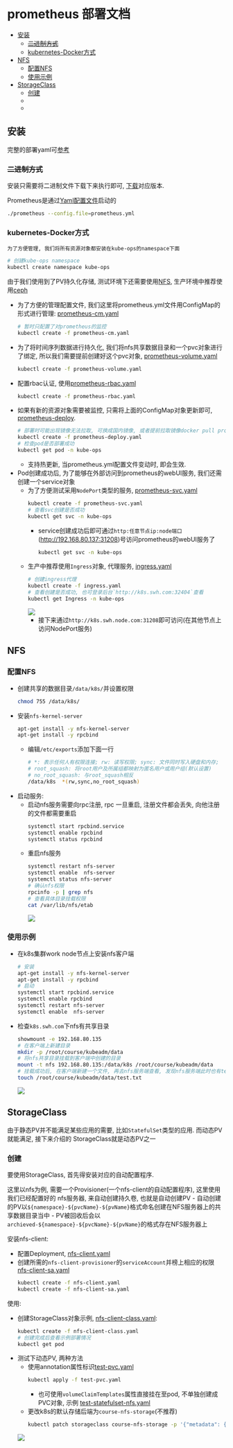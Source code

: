 # prometheus 部署文档

- [安装](#安装)
    - [~~二进制方式~~](#~~二进制方式~~)
    - [kubernetes-Docker方式](#kubernetes-Docker方式)
- [NFS](#NFS)
    - [配置NFS](#配置NFS)
    - [使用示例](#使用示例)
- [StorageClass](#StorageClass)
    - [创建](#创建)
    - [](#)
    - [](#)


## 安装
完整的部署yaml可[参考](https://github.com/cnych/kubeapp/tree/master/prometheus)

### ~~二进制方式~~
安装只需要将二进制文件下载下来执行即可, [下载](https://prometheus.io/download/)对应版本.

Prometheus是通过[Yaml配置文件](prometheus.yml)启动的
```bash
./prometheus --config.file=prometheus.yml
```

### kubernetes-Docker方式

`为了方便管理, 我们将所有资源对象都安装在kube-ops的namespace下面`
```bash
# 创建kube-ops namespace
kubectl create namespace kube-ops
```

由于我们使用到了PV持久化存储, 测试环境下还需要使用[NFS](#NFS), 生产环境中推荐使用[ceph](../ceph/ceph.md)

- 为了方便的管理配置文件, 我们这里将prometheus.yml文件用ConfigMap的形式进行管理:
[prometheus-cm.yaml](prometheus-cm.yaml)
    ```bash
    # 暂时只配置了对prometheus的监控
    kubectl create -f prometheus-cm.yaml
    ```
- 为了将时间序列数据进行持久化, 我们将nfs共享数据目录和一个pvc对象进行了绑定, 所以我们需要提前创建好这个pvc对象,
[prometheus-volume.yaml](prometheus-volume.yaml)
    ```bash
    kubectl create -f prometheus-volume.yaml
    ```
- 配置rbac认证, 使用[prometheus-rbac.yaml](prometheus-rbac.yaml)
    ```bash
    kubectl create -f prometheus-rbac.yaml
    ```
- 如果有新的资源对象需要被监控, 只需将上面的ConfigMap对象更新即可, [prometheus-deploy](prometheus-deploy.yaml).
    ```bash
    # 部署时可能出现镜像无法拉取, 可换成国内镜像, 或者提前拉取镜像docker pull prom/prometheus
    kubectl create -f prometheus-deploy.yaml
    # 检查pod是否部署成功
    kubectl get pod -n kube-ops
    ```
    - 支持热更新, 当prometheus.yml配置文件变动时, 即会生效.
- Pod创建成功后, 为了能够在外部访问到prometheus的webUI服务, 我们还需创建一个service对象
    - 为了方便测试采用`NodePort`类型的服务, [prometheus-svc.yaml](prometheus-svc.yaml)
        ```bash
        kubectl create -f prometheus-svc.yaml
        # 查看svc创建是否成功
        kubectl get svc -n kube-ops
        ```
        - service创建成功后即可通过`http:任意节点ip:node端口`(http://192.168.80.137:31208)号访问prometheus的webUI服务了
            ```bash
            kubectl get svc -n kube-ops
            ```
    - 生产中推荐使用`Ingress`对象, 代理服务, [ingress.yaml](ingress.yaml)
        ```bash
        # 创建ingress代理
        kubectl create -f ingress.yaml
        # 查看创建是否成功, 也可登录后台`http://k8s.swh.com:32404`查看
        kubectl get Ingress -n kube-ops
        ```
        ![](../../../../doc/picture/k8s/prometheus/ingress.png)
        - 接下来通过`http://k8s.swh.node.com:31208`即可访问(在其他节点上访问NodePort服务)

## NFS

### 配置NFS
- 创建共享的数据目录`/data/k8s/`并设置权限
    ```bash
    chmod 755 /data/k8s/
    ```
- 安装`nfs-kernel-server`
    ```bash
    apt-get install -y nfs-kernel-server
    apt-get install -y rpcbind
    ```
    - 编辑`/etc/exports`添加下面一行
        ```bash
        # *: 表示任何人有权限连接; rw: 读写权限; sync: 文件同时写入硬盘和内存; 
        # root_squash: 将root用户及所属组都映射为匿名用户或用户组(默认设置)
        # no_root_squash: 与root_squash相反
        /data/k8s  *(rw,sync,no_root_squash)
        ```
- 启动服务:
    - 启动nfs服务需要向rpc注册, rpc 一旦重启, 注册文件都会丢失, 向他注册的文件都需要重启
        ```bash
        systemctl start rpcbind.service
        systemctl enable rpcbind
        systemctl status rpcbind
        ```
    - 重启nfs服务
        ```bash
        systemctl restart nfs-server
        systemctl enable  nfs-server
        systemctl status nfs-server
        # 确认nfs权限
        rpcinfo -p | grep nfs
        # 查看具体目录挂载权限
        cat /var/lib/nfs/etab
        ```
        ![](../../../../doc/picture/k8s/prometheus/nfs.png)
        
        
### 使用示例        
- 在k8s集群work node节点上安装nfs客户端
    ```bash
    # 安装
    apt-get install -y nfs-kernel-server
    apt-get install -y rpcbind
    # 启动
    systemctl start rpcbind.service
    systemctl enable rpcbind
    systemctl restart nfs-server
    systemctl enable  nfs-server
    ```
- 检查`k8s.swh.com`下nfs有共享目录
    ```bash
    showmount -e 192.168.80.135
    # 在客户端上新建目录
    mkdir -p /root/course/kubeadm/data
    # 将nfs共享目录挂载到客户端中创建的目录
    mount -t nfs 192.168.80.135:/data/k8s /root/course/kubeadm/data
    # 挂载成功后, 在客户端新建一个文件, 再去nfs服务端查看, 发现nfs服务端此时也有test.txt文件
    touch /root/course/kubeadm/data/test.txt
    ```
    ![](../../../../doc/picture/k8s/prometheus/nfs%20client.png)
    

## StorageClass

由于静态PV并不能满足某些应用的需要, 比如`StatefulSet`类型的应用.  而动态PV就能满足, 接下来介绍的
StorageClass就是动态PV之一

### 创建
要使用StorageClass, 首先得安装对应的自动配置程序. 

这里以nfs为例, 需要一个Provisioner(一个nfs-client的自动配置程序), 这里使用我们已经配置好的
nfs服务器, 来自动创建持久卷, 也就是自动创建PV
    - 自动创建的PV以`${namespace}-${pvcName}-${pvName}`格式命名创建在NFS服务器上的共享数据目录当中
    - PV被回收后会以`archieved-${namespace}-${pvcName}-${pvName}`的格式存在NFS服务器上
    
安装nfs-client:
- 配置Deployment, [nfs-client.yaml](storageClass/nfs-client.yaml)
- 创建所需的`nfs-client-provisioner`的`serviceAccount`并榜上相应的权限
[nfs-client-sa.yaml](storageClass/nfs-client-sa.yaml)
    ```bash
    kubectl create -f nfs-client.yaml
    kubectl create -f nfs-client-sa.yaml
    ```

使用:
- 创建StorageClass对象示例, [nfs-client-class.yaml](storageClass/nfs-client-class.yaml):
    ```bash
    kubectl create -f nfs-client-class.yaml
    # 创建完成后查看示例部署情况
    kubectl get pod
    ```
- 测试下动态PV, 两种方法
    - 使用annotation属性标识[test-pvc.yaml](storageClass/test-pvc.yaml)
        ```bash
        kubectl apply -f test-pvc.yaml
        ```
        - 也可使用`volumeClaimTemplates`属性直接挂在至pod, 不单独创建成PVC对象, 示例
        [test-statefulset-nfs.yaml](storageClass/test-statefulset-nfs.yaml)
    - 更改k8s的默认存储后端为`course-nfs-storage`(不推荐)
        ```bash
        kubectl patch storageclass course-nfs-storage -p '{"metadata": {"annotations":{"storageclass.kubernetes.io/is-default-class":"true"}}}'
        ```
    ![](../../../picture/k8s/operator/storageClass%20example.png)